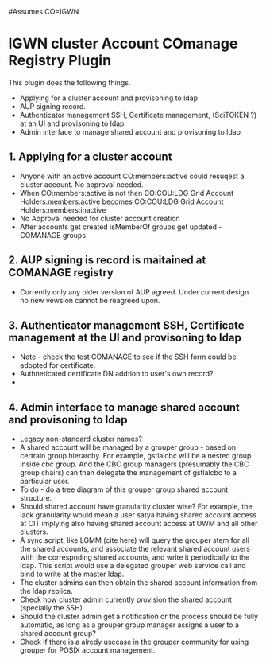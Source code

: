#Assumes CO=IGWN

# IGWN cluster Account COmanage Registry Plugin
This plugin does the following things. 
 - Applying for a cluster account and provisoning to ldap
 - AUP signing record.
 - Authenticator management SSH, Certificate management, (SciTOKEN ?) at an UI and provisoning to ldap
 - Admin interface to manage shared account and provisoning to ldap


## 1. Applying for a cluster account 
 - Anyone with an active account CO:members:active could resuqest a cluster account. No approval needed. 
 - When CO:members:active is not then CO:COU:LDG Grid Account Holders:members:active becomes CO:COU:LDG Grid Account Holders:members:inactive
 - No Approval needed for cluster account creation
 - After accounts get created isMemberOf groups get updated - COMANAGE groups 
 
## 2. AUP signing is record is maitained at COMANAGE registry 
 - Currently only any older version of AUP agreed. Under current design  no new vewsion cannot be reagreed upon.
 
## 3. Authenticator management SSH, Certificate management at the UI and provisoning to ldap
  - Note - check the test COMANAGE to see if the SSH form could be adopted for certificate.
  - Authneticated certificate DN addtion to user's own record?
  - 
## 4. Admin interface to manage shared account and provisoning to ldap
 - Legacy non-standard cluster names?
 - A shared account will be managed by a grouper group - based on certrain group hierarchy. For example, gstlalcbc will be a nested group inside cbc group. And the CBC group managers (presumably the CBC group chairs) can then delegate the management of gstlalcbc to a particular user.
 - To do - do a tree diagram of this grouper group shared account structure. 
 - Should shared account have granularity cluster wise? For example, the lack granularity would mean a user satya having shared account access at CIT implying  also having shared account access at UWM and all other clusters. 
 - A sync script, like LGMM (cite here) will query the grouper stem for all the shared accounts, and associate the relevant shared account users with the correspnding  shared accounts, and write it periodically to the ldap. This script would use a delegated grouper web service call and bind to write at the master ldap.
 - The cluster admins can then obtain the shared account information from the ldap replica. 
 - Check how cluster admin currently provision the shared account (specially the SSH)
 - Should the cluster admin get a notification or the process should be fully automatic, as long as a grouper group manager assigns a user to a shared account group?
 - Check if there is a alredy usecase in the grouper community for using grouper for POSIX account management. 
